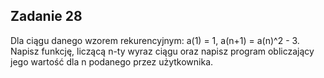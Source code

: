 ## Zadanie 28
Dla ciągu danego wzorem rekurencyjnym: a(1) = 1, a(n+1) = a(n)^2 - 3. Napisz funkcję, liczącą n-ty wyraz ciągu oraz napisz program obliczający jego wartość dla n podanego przez użytkownika.